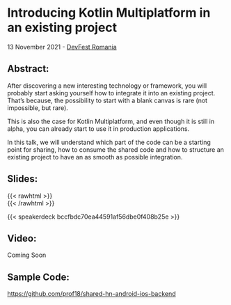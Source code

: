 # Introducing Kotlin Multiplatform in an existing project


13 November 2021 - [DevFest Romania](https://gdg.community.dev/events/details/google-gdg-bucharest-presents-devfest-romania-2021/)

## Abstract:

After discovering a new interesting technology or framework, you will probably start asking yourself how to integrate it into an existing project. That’s because, the possibility to start with a blank canvas is rare (not impossible, but rare).

This is also the case for Kotlin Multiplatform, and even though it is still in alpha, you can already start to use it in production applications.

In this talk, we will understand which part of the code can be a starting point for sharing, how to consume the shared code and how to structure an existing project to have an as smooth as possible integration.

## Slides:
{{< rawhtml >}}
<br>
{{< /rawhtml >}}

{{< speakerdeck bccfbdc70ea44591af56dbe0f408b25e >}}

## Video:

Coming Soon

## Sample Code:

https://github.com/prof18/shared-hn-android-ios-backend

